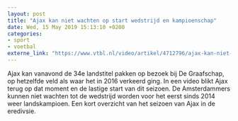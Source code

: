 ```yaml
---
layout: post
title: "Ajax kan niet wachten op start wedstrijd en kampioenschap"
date: Wed, 15 May 2019 15:13:10 +0200
categories: 
- sport 
- voetbal 
externe_link: "https://www.vtbl.nl/video/artikel/4712796/ajax-kan-niet-wachten-op-start-wedstrijd-en-kampioenschap"
---
```


Ajax kan vanavond de 34e landstitel pakken op bezoek bij De Graafschap, op hetzelfde veld als waar het in 2016 verkeerd ging. In een video blikt Ajax terug op dat moment en de lastige start van dit seizoen. De Amsterdammers kunnen niet wachten tot de wedstrijd worden voor het eerst sinds 2014 weer landskampioen.  Een kort overzicht van het seizoen van Ajax in de eredivsie.
